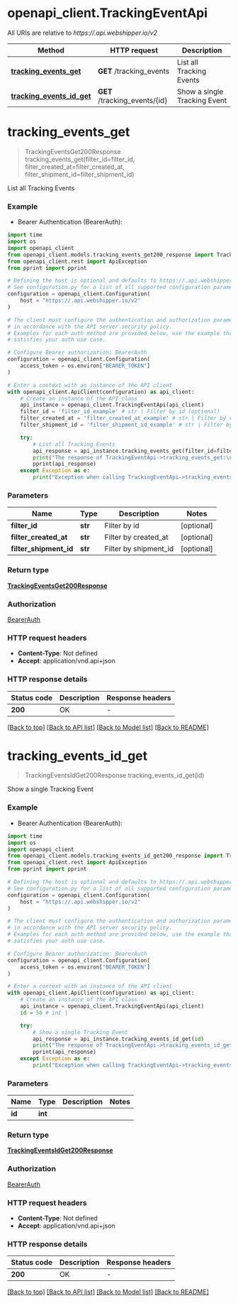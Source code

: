 # openapi_client.TrackingEventApi

All URIs are relative to *https://.api.webshipper.io/v2*

Method | HTTP request | Description
------------- | ------------- | -------------
[**tracking_events_get**](TrackingEventApi.md#tracking_events_get) | **GET** /tracking_events | List all Tracking Events
[**tracking_events_id_get**](TrackingEventApi.md#tracking_events_id_get) | **GET** /tracking_events/{id} | Show a single Tracking Event


# **tracking_events_get**
> TrackingEventsGet200Response tracking_events_get(filter_id=filter_id, filter_created_at=filter_created_at, filter_shipment_id=filter_shipment_id)

List all Tracking Events

### Example

* Bearer Authentication (BearerAuth):
```python
import time
import os
import openapi_client
from openapi_client.models.tracking_events_get200_response import TrackingEventsGet200Response
from openapi_client.rest import ApiException
from pprint import pprint

# Defining the host is optional and defaults to https://.api.webshipper.io/v2
# See configuration.py for a list of all supported configuration parameters.
configuration = openapi_client.Configuration(
    host = "https://.api.webshipper.io/v2"
)

# The client must configure the authentication and authorization parameters
# in accordance with the API server security policy.
# Examples for each auth method are provided below, use the example that
# satisfies your auth use case.

# Configure Bearer authorization: BearerAuth
configuration = openapi_client.Configuration(
    access_token = os.environ["BEARER_TOKEN"]
)

# Enter a context with an instance of the API client
with openapi_client.ApiClient(configuration) as api_client:
    # Create an instance of the API class
    api_instance = openapi_client.TrackingEventApi(api_client)
    filter_id = 'filter_id_example' # str | Filter by id (optional)
    filter_created_at = 'filter_created_at_example' # str | Filter by created_at (optional)
    filter_shipment_id = 'filter_shipment_id_example' # str | Filter by shipment_id (optional)

    try:
        # List all Tracking Events
        api_response = api_instance.tracking_events_get(filter_id=filter_id, filter_created_at=filter_created_at, filter_shipment_id=filter_shipment_id)
        print("The response of TrackingEventApi->tracking_events_get:\n")
        pprint(api_response)
    except Exception as e:
        print("Exception when calling TrackingEventApi->tracking_events_get: %s\n" % e)
```



### Parameters

Name | Type | Description  | Notes
------------- | ------------- | ------------- | -------------
 **filter_id** | **str**| Filter by id | [optional] 
 **filter_created_at** | **str**| Filter by created_at | [optional] 
 **filter_shipment_id** | **str**| Filter by shipment_id | [optional] 

### Return type

[**TrackingEventsGet200Response**](TrackingEventsGet200Response.md)

### Authorization

[BearerAuth](../README.md#BearerAuth)

### HTTP request headers

 - **Content-Type**: Not defined
 - **Accept**: application/vnd.api+json

### HTTP response details
| Status code | Description | Response headers |
|-------------|-------------|------------------|
**200** | OK |  -  |

[[Back to top]](#) [[Back to API list]](../README.md#documentation-for-api-endpoints) [[Back to Model list]](../README.md#documentation-for-models) [[Back to README]](../README.md)

# **tracking_events_id_get**
> TrackingEventsIdGet200Response tracking_events_id_get(id)

Show a single Tracking Event

### Example

* Bearer Authentication (BearerAuth):
```python
import time
import os
import openapi_client
from openapi_client.models.tracking_events_id_get200_response import TrackingEventsIdGet200Response
from openapi_client.rest import ApiException
from pprint import pprint

# Defining the host is optional and defaults to https://.api.webshipper.io/v2
# See configuration.py for a list of all supported configuration parameters.
configuration = openapi_client.Configuration(
    host = "https://.api.webshipper.io/v2"
)

# The client must configure the authentication and authorization parameters
# in accordance with the API server security policy.
# Examples for each auth method are provided below, use the example that
# satisfies your auth use case.

# Configure Bearer authorization: BearerAuth
configuration = openapi_client.Configuration(
    access_token = os.environ["BEARER_TOKEN"]
)

# Enter a context with an instance of the API client
with openapi_client.ApiClient(configuration) as api_client:
    # Create an instance of the API class
    api_instance = openapi_client.TrackingEventApi(api_client)
    id = 56 # int | 

    try:
        # Show a single Tracking Event
        api_response = api_instance.tracking_events_id_get(id)
        print("The response of TrackingEventApi->tracking_events_id_get:\n")
        pprint(api_response)
    except Exception as e:
        print("Exception when calling TrackingEventApi->tracking_events_id_get: %s\n" % e)
```



### Parameters

Name | Type | Description  | Notes
------------- | ------------- | ------------- | -------------
 **id** | **int**|  | 

### Return type

[**TrackingEventsIdGet200Response**](TrackingEventsIdGet200Response.md)

### Authorization

[BearerAuth](../README.md#BearerAuth)

### HTTP request headers

 - **Content-Type**: Not defined
 - **Accept**: application/vnd.api+json

### HTTP response details
| Status code | Description | Response headers |
|-------------|-------------|------------------|
**200** | OK |  -  |

[[Back to top]](#) [[Back to API list]](../README.md#documentation-for-api-endpoints) [[Back to Model list]](../README.md#documentation-for-models) [[Back to README]](../README.md)

